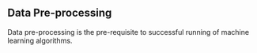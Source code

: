 ## Data Pre-processing

Data pre-processing is the pre-requisite to successful running of machine learning algorithms.
